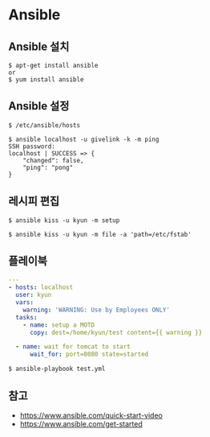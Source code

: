 Ansible
=======

Ansible 설치 
------------

```
$ apt-get install ansible 
or
$ yum install ansible 
```

Ansible 설정
------------

```
$ /etc/ansible/hosts  
```

```
$ ansible localhost -u givelink -k -m ping
SSH password: 
localhost | SUCCESS => {
    "changed": false, 
    "ping": "pong"
}
```

레시피 편집
----------

```
$ ansible kiss -u kyun -m setup
```

```
$ ansible kiss -u kyun -m file -a 'path=/etc/fstab' 
```

플레이북
-------

```yml
---
- hosts: localhost
  user: kyun
  vars:
    warning: 'WARNING: Use by Employees ONLY'
  tasks:
    - name: setup a MOTD
      copy: dest=/home/kyun/test content={{ warning }}

  - name: wait for tomcat to start
      wait_for: port=8080 state=started
```

```
$ ansible-playbook test.yml
```

참고
---

* https://www.ansible.com/quick-start-video
* https://www.ansible.com/get-started